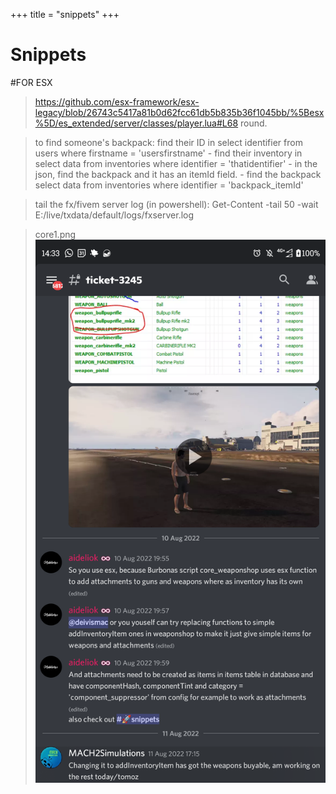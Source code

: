 +++ 
title = "snippets"
+++

# Snippets



#FOR ESX
>https://github.com/esx-framework/esx-legacy/blob/26743c5417a81b0d62fcc61db5b835b36f1045bb/%5Besx%5D/es_extended/server/classes/player.lua#L68 round.  

>to find someone's backpack: find their ID in select identifier from users where firstname = 'usersfirstname' - find their inventory in select data from inventories where identifier = 'thatidentifier' - in the json, find the backpack and it has an itemId field. - find the backpack select data from inventories where identifier = 'backpack_itemId'

>tail the fx/fivem server log (in powershell): Get-Content -tail 50 -wait E:/live/txdata/default/logs/fxserver.log


>core1.png
![](core1.png)